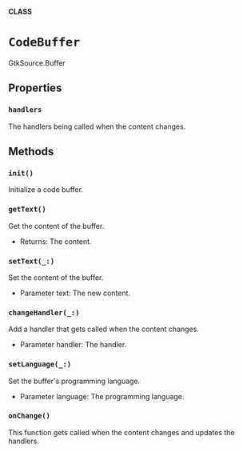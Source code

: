 **CLASS**

# `CodeBuffer`

GtkSource.Buffer

## Properties
### `handlers`

The handlers being called when the content changes.

## Methods
### `init()`

Initialize a code buffer.

### `getText()`

Get the content of the buffer.
- Returns: The content.

### `setText(_:)`

Set the content of the buffer.
- Parameter text: The new content.

### `changeHandler(_:)`

Add a handler that gets called when the content changes.
- Parameter handler: The handler.

### `setLanguage(_:)`

Set the buffer's programming language.
- Parameter language: The programming language.

### `onChange()`

This function gets called when the content changes and updates the handlers.

